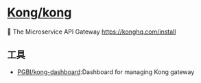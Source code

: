 # [Kong/kong](https://github.com/Kong/kong)

🐒 The Microservice API Gateway https://konghq.com/install


## 工具

* [PGBI/kong-dashboard](https://github.com/PGBI/kong-dashboard):Dashboard for managing Kong gateway
